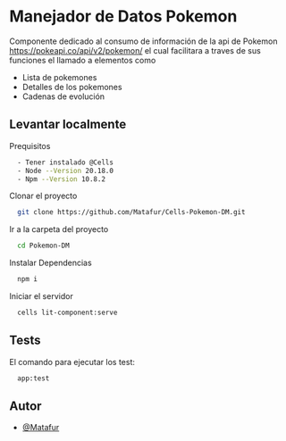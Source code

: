
# Manejador de Datos Pokemon 

Componente dedicado al consumo de información de la api de Pokemon https://pokeapi.co/api/v2/pokemon/ el cual facilitara a traves de sus funciones el llamado a elementos como

- Lista de pokemones
- Detalles de los pokemones
- Cadenas de evolución



## Levantar localmente

Prequisitos

```bash
  - Tener instalado @Cells
  - Node --Version 20.18.0
  - Npm --Version 10.8.2
```

Clonar el proyecto

```bash
  git clone https://github.com/Matafur/Cells-Pokemon-DM.git
```

Ir a la carpeta del proyecto

```bash
  cd Pokemon-DM
```

Instalar Dependencias

```bash
  npm i
```

Iniciar el servidor

```bash
  cells lit-component:serve
```


## Tests

El comando para ejecutar los test:

```bash
  app:test
```


## Autor

- [@Matafur](https://github.com/Matafur)

